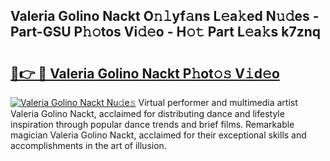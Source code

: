 ## Valeria Golino Nackt O𝚗𝚕yf𝚊ns L𝚎a𝚔ed N𝚞𝚍es - Part-GSU P𝚑𝚘tos Vi𝚍𝚎o - H𝚘𝚝 Part L𝚎a𝚔s k7znq

# <h2><a href="http://kf5ub3p.oniu.top/?m=Valeria+Golino+Nackt">🔗👉 🔴 Valeria Golino Nackt P𝚑ot𝚘𝚜 V𝚒d𝚎o</a></h2>

[![Valeria Golino Nackt Nu𝚍e𝚜](https://i.imgur.com/0qMVB7G.gif)](http://kf5ub3p.oniu.top/?m=Valeria+Golino+Nackt)
Virtual performer and multimedia artist Valeria Golino Nackt, acclaimed for distributing dance and lifestyle inspiration through popular dance trends and brief films. Remarkable magician Valeria Golino Nackt, acclaimed for their exceptional skills and accomplishments in the art of illusion.  
